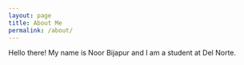 ```yaml
---
layout: page
title: About Me
permalink: /about/
---
```


Hello there! My name is Noor Bijapur and I am a student at Del Norte.




